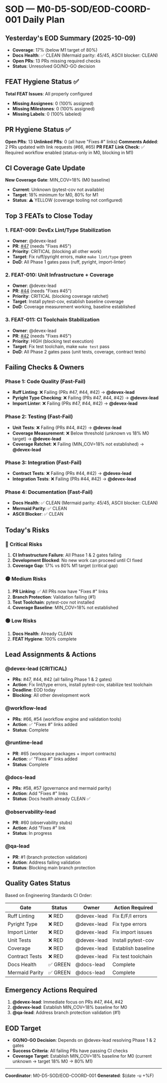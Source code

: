 # SOD — M0-D5-SOD/EOD-COORD-001 Daily Plan

## Yesterday's EOD Summary (2025-10-09)
- **Coverage**: 17% (below M1 target of 80%)
- **Docs Health**: ✅ CLEAN (Mermaid parity: 45/45, ASCII blocker: CLEAN)
- **Open PRs**: 13 PRs missing required checks
- **Status**: Unresolved GO/NO-GO decision

## FEAT Hygiene Status ✅
**Total FEAT Issues**: All properly configured
- **Missing Assignees**: 0 (100% assigned)
- **Missing Milestones**: 0 (100% assigned)
- **Missing Labels**: 0 (100% labeled)

## PR Hygiene Status ✅
**Open PRs**: 13
**Unlinked PRs**: 0 (all have "Fixes #" links)
**Comments Added**: 2 PRs updated with link requests (#66, #65)
**PR FEAT Link Check**: ✅ Required workflow enabled (status-only in M0, blocking in M1)

## CI Coverage Gate Update
**New Coverage Gate**: MIN_COV=18% (M0 baseline)
- **Current**: Unknown (pytest-cov not available)
- **Target**: 18% minimum for M0, 80% for M1
- **Status**: ⚠️ YELLOW (coverage tooling not configured)

## Top 3 FEATs to Close Today

### 1. FEAT-009: DevEx Lint/Type Stabilization
- **Owner**: @devex-lead
- **PR**: [#47](https://github.com/Juhertra/dev/pull/47) (needs "Fixes #45")
- **Priority**: CRITICAL (blocking all other work)
- **Target**: Fix ruff/pyright errors, make `make lint/type` green
- **DoD**: All Phase 1 gates pass (ruff, pyright, import-linter)

### 2. FEAT-010: Unit Infrastructure + Coverage
- **Owner**: @devex-lead  
- **PR**: [#44](https://github.com/Juhertra/dev/pull/44) (needs "Fixes #45")
- **Priority**: CRITICAL (blocking coverage ratchet)
- **Target**: Install pytest-cov, establish baseline coverage
- **DoD**: Coverage measurement working, baseline established

### 3. FEAT-011: CI Toolchain Stabilization
- **Owner**: @devex-lead
- **PR**: [#42](https://github.com/Juhertra/dev/pull/42) (needs "Fixes #45")
- **Priority**: HIGH (blocking test execution)
- **Target**: Fix test toolchain, make `make test` pass
- **DoD**: All Phase 2 gates pass (unit tests, coverage, contract tests)

## Failing Checks & Owners

### Phase 1: Code Quality (Fast-Fail)
- **Ruff Linting**: ❌ Failing (PRs #47, #44, #42) → **@devex-lead**
- **Pyright Type Checking**: ❌ Failing (PRs #47, #44, #42) → **@devex-lead**
- **Import Linter**: ❌ Failing (PRs #47, #44, #42) → **@devex-lead**

### Phase 2: Testing (Fast-Fail)
- **Unit Tests**: ❌ Failing (PRs #44, #42) → **@devex-lead**
- **Coverage Measurement**: ❌ Below threshold (unknown vs 18% M0 target) → **@devex-lead**
- **Coverage Ratchet**: ❌ Failing (MIN_COV=18% not established) → **@devex-lead**

### Phase 3: Integration (Fast-Fail)
- **Contract Tests**: ❌ Failing (PRs #44, #42) → **@devex-lead**
- **Integration Tests**: ❌ Failing (PRs #44, #42) → **@devex-lead**

### Phase 4: Documentation (Fast-Fail)
- **Docs Health**: ✅ CLEAN (Mermaid parity: 45/45, ASCII blocker: CLEAN)
- **Mermaid Parity**: ✅ CLEAN
- **ASCII Blocker**: ✅ CLEAN

## Today's Risks

### 🔴 Critical Risks
1. **CI Infrastructure Failure**: All Phase 1 & 2 gates failing
2. **Development Blocked**: No new work can proceed until CI fixed
3. **Coverage Gap**: 17% vs 80% M1 target (critical gap)

### 🟡 Medium Risks
1. **PR Linking**: ✅ All PRs now have "Fixes #" links
2. **Branch Protection**: Validation failing (#1)
3. **Test Toolchain**: pytest-cov not installed
4. **Coverage Baseline**: MIN_COV=18% not established

### 🟢 Low Risks
1. **Docs Health**: Already CLEAN
2. **FEAT Hygiene**: 100% complete

## Lead Assignments & Actions

### @devex-lead (CRITICAL)
- **PRs**: #47, #44, #42 (all failing Phase 1 & 2 gates)
- **Action**: Fix lint/type errors, install pytest-cov, stabilize test toolchain
- **Deadline**: EOD today
- **Blocking**: All other development work

### @workflow-lead
- **PRs**: #66, #54 (workflow engine and validation tools)
- **Action**: ✅ "Fixes #" links added
- **Status**: Complete

### @runtime-lead
- **PR**: #65 (workspace packages + import contracts)
- **Action**: ✅ "Fixes #" links added
- **Status**: Complete

### @docs-lead
- **PRs**: #58, #57 (governance and mermaid parity)
- **Action**: Add "Fixes #" links
- **Status**: Docs health already CLEAN ✅

### @observability-lead
- **PR**: #60 (observability stubs)
- **Action**: Add "Fixes #" link
- **Status**: In progress

### @qa-lead
- **PR**: #1 (branch protection validation)
- **Action**: Address failing validation
- **Status**: Blocking main branch protection

## Quality Gates Status
Based on Engineering Standards CI Order:

| Gate | Status | Owner | Action Required |
|------|--------|-------|----------------|
| Ruff Linting | ❌ RED | @devex-lead | Fix E/F/I errors |
| Pyright Type | ❌ RED | @devex-lead | Fix type errors |
| Import Linter | ❌ RED | @devex-lead | Fix import issues |
| Unit Tests | ❌ RED | @devex-lead | Install pytest-cov |
| Coverage | ❌ RED | @devex-lead | Establish baseline |
| Contract Tests | ❌ RED | @devex-lead | Fix test toolchain |
| Docs Health | ✅ GREEN | @docs-lead | Complete |
| Mermaid Parity | ✅ GREEN | @docs-lead | Complete |

## Emergency Actions Required
1. **@devex-lead**: Immediate focus on PRs #47, #44, #42
2. **@devex-lead**: Establish MIN_COV=18% baseline for M0
3. **@qa-lead**: Address branch protection validation (#1)

## EOD Target
- **GO/NO-GO Decision**: Depends on @devex-lead resolving Phase 1 & 2 gates
- **Success Criteria**: All failing PRs have passing CI checks
- **Coverage Target**: Establish MIN_COV=18% baseline for M0 (current unknown → target 18% M0 → 80% M1)

---
**Coordinator**: M0-D5-SOD/EOD-COORD-001
**Generated**: $(date -u +%F)
